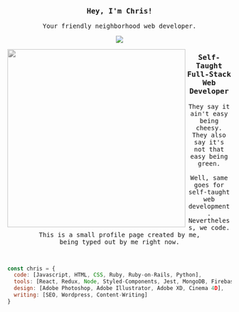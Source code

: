 <div align="center">
  <h3><samp>Hey, I'm Chris!</samp></h3>
  <p><samp>Your friendly neighborhood web developer.</samp></p>
<img src="https://i.giphy.com/media/WR0QnqocVaLXuA3Rnr/giphy.webp">

<p align="center">
  <img width="400" align='left' src="https://data.whicdn.com/images/290733198/original.gif" style="filter:grayscale(100%);">
</p>
 
### <samp>Self-Taught Full-Stack Web Developer</samp>
<p align="center" height="50"><samp>They say it ain't easy being cheesy.  <br/>They also say it's not that easy being green. <br/> <br/>Well, same goes for self-taught web development. <br/>Nevertheless, we code. <br/>This is a small profile page created by me, <br/>being typed out by me right now.</samp></p>
</div>

<br/>


```javascript
const chris = {
  code: [Javascript, HTML, CSS, Ruby, Ruby-on-Rails, Python],
  tools: [React, Redux, Node, Styled-Components, Jest, MongoDB, Firebase],
  design: [Adobe Photoshop, Adobe Illustrator, Adobe XD, Cinema 4D],
  writing: [SEO, Wordpress, Content-Writing]
}
```
